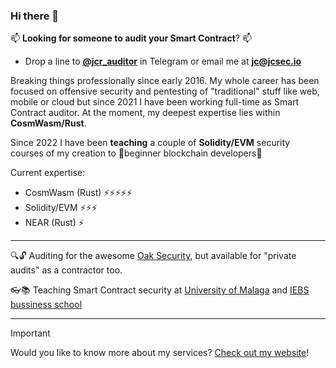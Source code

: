 ### Hi there 👋

📫 **Looking for someone to audit your Smart Contract**? 📫
* Drop a line to **[@jcr_auditor](https://t.me/jcr_auditor)** in Telegram or email me at **jc@jcsec.io**  

Breaking things professionally since early 2016. My whole career has been focused on offensive security and pentesting of "traditional" stuff like web, mobile or cloud but since 2021 I have been working full-time as Smart Contract auditor. At the moment, my deepest expertise lies within **CosmWasm/Rust**.

Since 2022 I have been **teaching** a couple of **Solidity/EVM** security courses of my creation to 🌱beginner blockchain developers🌱

Current expertise:
- CosmWasm (Rust) ⚡⚡⚡⚡⚡
- Solidity/EVM    ⚡⚡⚡
- NEAR (Rust)     ⚡

---

:mag::unlock: Auditing for the awesome [Oak Security](https://www.oaksecurity.io/), but available for "private audits" as a contractor too. 

:eyeglasses::books: Teaching Smart Contract security at [University of Malaga](https://www.nics.uma.es/Blockchain/) and [IEBS bussiness school](https://www.iebschool.com/programas/master-en-blockchain-y-criptoactivos/)

---

> [!IMPORTANT] 
> Would you like to know more about my services?
> [Check out my website](https://jcsec.io/)!
